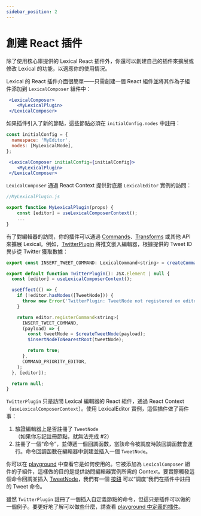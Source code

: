 ```yaml
---
sidebar_position: 2
---
```


# 創建 React 插件

除了使用核心庫提供的 Lexical React 插件外，你還可以創建自己的插件來擴展或修改 Lexical 的功能，以適應你的使用情況。

Lexical 的 React 插件介面很簡單——只需創建一個 React 組件並將其作為子組件添加到 `LexicalComposer` 組件中：

```jsx
 <LexicalComposer>
    <MyLexicalPlugin>
 </LexicalComposer>
```

如果插件引入了新的節點，這些節點必須在 `initialConfig.nodes` 中註冊：

```js
const initialConfig = {
  namespace: 'MyEditor',
  nodes: [MyLexicalNode],
};
```

```jsx
 <LexicalComposer initialConfig={initialConfig}>
    <MyLexicalPlugin>
 </LexicalComposer>
```

`LexicalComposer` 通過 React Context 提供對底層 `LexicalEditor` 實例的訪問：

```jsx
//MyLexicalPlugin.js

export function MyLexicalPlugin(props) {
    const [editor] = useLexicalComposerContext();
    ...
}
```

有了對編輯器的訪問，你的插件可以通過 [Commands](https://lexical.dev/docs/concepts/commands)、[Transforms](https://lexical.dev/docs/concepts/transforms) 或其他 API 來擴展 Lexical。例如，[TwitterPlugin](https://github.com/facebook/lexical/blob/0775ab929e65723433626fa8c25900941e7f232f/packages/lexical-playground/src/plugins/TwitterPlugin/index.ts#L18) 將推文嵌入編輯器，根據提供的 Tweet ID 異步從 Twitter 獲取數據：

```jsx
export const INSERT_TWEET_COMMAND: LexicalCommand<string> = createCommand();

export default function TwitterPlugin(): JSX.Element | null {
  const [editor] = useLexicalComposerContext();

  useEffect(() => {
    if (!editor.hasNodes([TweetNode])) {
      throw new Error('TwitterPlugin: TweetNode not registered on editor (initialConfig.nodes)');
    }

    return editor.registerCommand<string>(
      INSERT_TWEET_COMMAND,
      (payload) => {
        const tweetNode = $createTweetNode(payload);
        $insertNodeToNearestRoot(tweetNode);

        return true;
      },
      COMMAND_PRIORITY_EDITOR,
    );
  }, [editor]);

  return null;
}
```

`TwitterPlugin` 只是訪問 Lexical 編輯器的 React 組件，通過 React Context（`useLexicalComposerContext`）。使用 LexicalEditor 實例，這個插件做了兩件事：

1. 驗證編輯器上是否註冊了 `TweetNode`（如果你忘記註冊節點，就無法完成 #2）
2. 註冊了一個“命令”，並傳遞一個回調函數，當該命令被調度時該回調函數會運行。命令回調函數在編輯器中創建並插入一個 `TweetNode`。

你可以在 [playground](https://github.com/facebook/lexical/blob/0775ab929e65723433626fa8c25900941e7f232f/packages/lexical-playground/src/Editor.tsx#L137) 中查看它是如何使用的。它被添加為 `LexicalComposer` 組件的子組件，這樣做的目的是提供訪問編輯器實例所需的 Context。要實際觸發這個命令回調並插入 [TweetNode](https://github.com/facebook/lexical/blob/b0fa38615c03f1c4fc7c8c5ea26412b723770e55/packages/lexical-playground/src/nodes/TweetNode.tsx#L212)，我們有一個 [按鈕](https://github.com/facebook/lexical/blob/b0fa38615c03f1c4fc7c8c5ea26412b723770e55/packages/lexical-playground/src/plugins/ToolbarPlugin.tsx#L534) 可以“調度”我們在插件中註冊的 Tweet 命令。

雖然 `TwitterPlugin` 註冊了一個插入自定義節點的命令，但這只是插件可以做的一個例子。要更好地了解可以做些什麼，請查看 [playground 中定義的插件](https://github.com/facebook/lexical/tree/0775ab929e65723433626fa8c25900941e7f232f/packages/lexical-playground/src/plugins)。
